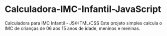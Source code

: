 # Calculadora-IMC-Infantil-JavaScript
Calculadora para IMC Infantil - JS/HTML/CSS
Este projeto simples calcula o IMC de crianças de 06 aos 15 anos de idade, meninos e meninas.
